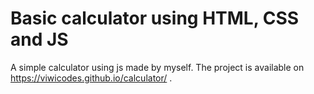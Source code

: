 # Basic calculator using HTML, CSS and JS

A simple calculator using js made by myself. The project is available on https://viwicodes.github.io/calculator/ . 